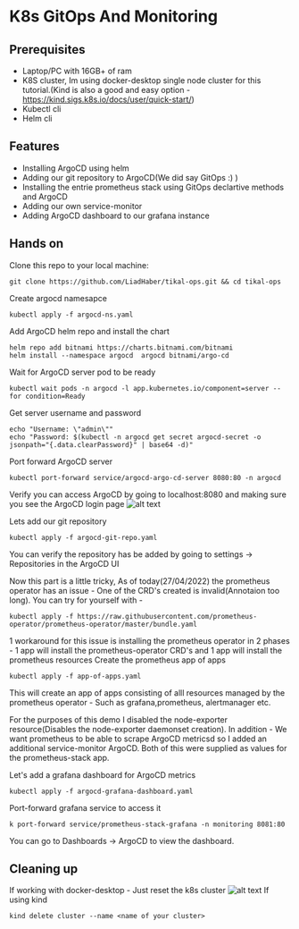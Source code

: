 # K8s GitOps And Monitoring

## Prerequisites
 - Laptop/PC with 16GB+ of ram
 - K8S cluster, Im using docker-desktop single node cluster for this tutorial.(Kind is also a good and easy option - https://kind.sigs.k8s.io/docs/user/quick-start/)
 - Kubectl cli
 - Helm cli
## Features
 - Installing ArgoCD using helm
 - Adding our git repository to ArgoCD(We did say GitOps :) )
 - Installing the entrie prometheus stack using GitOps declartive methods and ArgoCD
 - Adding our own service-monitor
 - Adding ArgoCD dashboard to our grafana instance

## Hands on
Clone this repo to your local machine: 
```
git clone https://github.com/LiadHaber/tikal-ops.git && cd tikal-ops
```
Create argocd namesapce
```
kubectl apply -f argocd-ns.yaml
```
Add ArgoCD helm repo and install the chart
```
helm repo add bitnami https://charts.bitnami.com/bitnami
helm install --namespace argocd  argocd bitnami/argo-cd
```
Wait for ArgoCD server pod to be ready
```
kubectl wait pods -n argocd -l app.kubernetes.io/component=server --for condition=Ready
```
Get server username and password
```
echo "Username: \"admin\""
echo "Password: $(kubectl -n argocd get secret argocd-secret -o jsonpath="{.data.clearPassword}" | base64 -d)"
```
Port forward ArgoCD server
```
kubectl port-forward service/argocd-argo-cd-server 8080:80 -n argocd
```
Verify you can access ArgoCD by going to localhost:8080 and making sure you see the ArgoCD login page
![alt text ](https://redhat-scholars.github.io/argocd-tutorial/argocd-tutorial/_images/argocd-login.png)

Lets add our git repository
```
kubectl apply -f argocd-git-repo.yaml
````

You can verify the repository has be added by going to settings -> Repositories in the ArgoCD UI

Now this part is a little tricky, As of today(27/04/2022) the prometheus operator has an issue - One of the CRD's created is invalid(Annotaion too long).
You can try for yourself with - 
```
kubectl apply -f https://raw.githubusercontent.com/prometheus-operator/prometheus-operator/master/bundle.yaml
```
1 workaround for this issue is installing the prometheus operator in 2 phases - 1 app will install the prometheus-operator CRD's and 1 app will install the prometheus resources
Create the prometheus app of apps
```
kubectl apply -f app-of-apps.yaml
```

This will create an app of apps consisting of alll resources managed by the prometheus operator - Such as grafana,prometheus, alertmanager etc.

For the purposes of this demo I disabled the node-exporter resource(Disables the node-exporter daemonset creation).
In addition - We want prometheus to be able to scrape ArgoCD metricsd so I added an additional service-monitor ArgoCD.
Both of this were supplied as values for the prometheus-stack app. 

Let's add a grafana dashboard for ArgoCD metrics
```
kubectl apply -f argocd-grafana-dashboard.yaml
```

Port-forward grafana service to access it
```
k port-forward service/prometheus-stack-grafana -n monitoring 8081:80
```
You can go to Dashboards -> ArgoCD to view the dashboard. 

## Cleaning up 
If working with docker-desktop - Just reset the k8s cluster 
![alt text](https://birthday.play-with-docker.com/images/kubernetes-docker-desktop/settings-kubernetes.png)
If using kind
```
kind delete cluster --name <name of your cluster>
```
